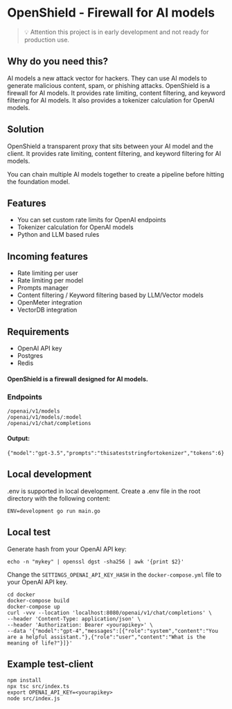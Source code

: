 # OpenShield - Firewall for AI models


>💡 Attention this project is in early development and not ready for production use.


## Why do you need this?
AI models a new attack vector for hackers. They can use AI models to generate malicious content, spam, or phishing attacks. OpenShield is a firewall for AI models. It provides rate limiting, content filtering, and keyword filtering for AI models. It also provides a tokenizer calculation for OpenAI models.

## Solution
OpenShield a transparent proxy that sits between your AI model and the client. It provides rate limiting, content filtering, and keyword filtering for AI models.

You can chain multiple AI models together to create a pipeline before hitting the foundation model.

## Features
- You can set custom rate limits for OpenAI endpoints
- Tokenizer calculation for OpenAI models
- Python and LLM based rules

## Incoming features
- Rate limiting per user
- Rate limiting per model
- Prompts manager
- Content filtering / Keyword filtering based by LLM/Vector models
- OpenMeter integration
- VectorDB integration

## Requirements
- OpenAI API key
- Postgres
- Redis

#### OpenShield is a firewall designed for AI models.


### Endpoints
```
/openai/v1/models
/openai/v1/models/:model
/openai/v1/chat/completions
```

#### Output:
```
{"model":"gpt-3.5","prompts":"thisateststringfortokenizer","tokens":6}
```


## Local development
.env is supported in local development. Create a .env file in the root directory with the following content:
```
ENV=development go run main.go
```

## Local test

Generate hash from your OpenAI API key:
```
echo -n "mykey" | openssl dgst -sha256 | awk '{print $2}'
```

Change the `SETTINGS_OPENAI_API_KEY_HASH` in the `docker-compose.yml` file to your OpenAI API key.

```
cd docker
docker-compose build
docker-compose up
curl -vvv --location 'localhost:8080/openai/v1/chat/completions' \                                                                                       
--header 'Content-Type: application/json' \
--header 'Authorization: Bearer <yourapikey>' \
--data '{"model":"gpt-4","messages":[{"role":"system","content":"You are a helpful assistant."},{"role":"user","content":"What is the meaning of life?"}]}'
```

## Example test-client

```
npm install
npx tsc src/index.ts
export OPENAI_API_KEY=<yourapikey>
node src/index.js
```
